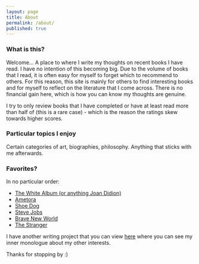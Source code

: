 ```yaml
---
layout: page
title: About
permalink: /about/
published: true
---
```


### What is this?

Welcome...
A place to where I write my thoughts on recent books I have read. I have no intention of this becoming big. Due to the volume of books that I read, it is often easy for myself to forget which to recommend to others. For this reason, this site is mainly for others to find interesting books and for myself to reflect on the literature that I come across. There is no financial gain here, which is how you can know my thoughts are genuine.

I try to only review books that I have completed or have at least read more than half of (this is a rare case) - which is the reason the ratings skew towards higher scores.

### Particular topics I enjoy

Certain categories of art, biographies, philosophy. Anything that sticks with me afterwards.

### Favorites?

In no particular order:

- [The White Album (or anything Joan Didion)](https://jinsung-kim.github.io/The-White-Album/)
- [Ametora](https://jinsung-kim.github.io/ametora/)
- [Shoe Dog](https://jinsung-kim.github.io/shoe-dog/)
- [Steve Jobs](https://jinsung-kim.github.io/steve-jobs/)
- [Brave New World](https://jinsung-kim.github.io/Brave-New-World/)
- [The Stranger](https://jinsung-kim.github.io/The-Stranger/)

I have another writing project that you can view [here](https://archived-js.web.app/) where you can see my inner monologue about my other interests.

Thanks for stopping by :)

